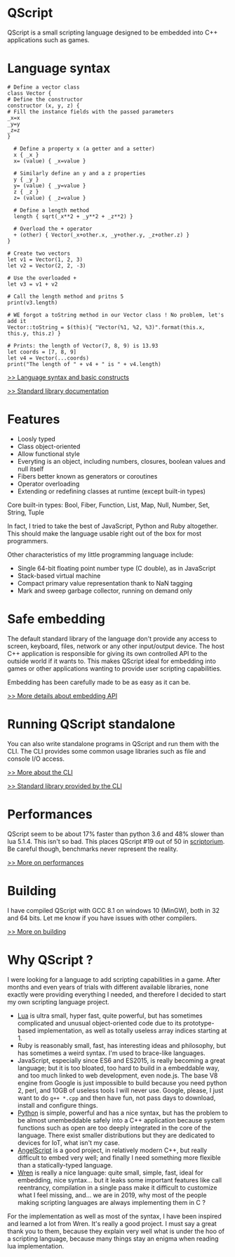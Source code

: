 # QScript

QScript is a small scripting language designed to be embedded into C++ applications such as games.

# Language syntax 
```
# Define a vector class
class Vector {
# Define the constructor
constructor (x, y, z) {
# Fill the instance fields with the passed parameters
_x=x 
_y=y
_z=z
}

  # Define a property x (a getter and a setter)
  x { _x } 
  x= (value) { _x=value }

  # Similarly define an y and a z properties
  y { _y }
  y= (value) { _y=value }
  z { _z }
  z= (value) { _z=value }

  # Define a length method
  length { sqrt(_x**2 + _y**2 + _z**2) }

  # Overload the + operator
  + (other) { Vector(_x+other.x, _y+other.y, _z+other.z) }
}

# Create two vectors
let v1 = Vector(1, 2, 3)
let v2 = Vector(2, 2, -3)

# Use the overloaded +
let v3 = v1 + v2

# Call the length method and pritns 5
print(v3.length)

# WE forgot a toString method in our Vector class ! No problem, let's add it
Vector::toString = $(this){ "Vector(%1, %2, %3)".format(this.x, this.y, this.z) }

# Prints: the length of Vector(7, 8, 9) is 13.93
let coords = [7, 8, 9]
let v4 = Vector(...coords)
print("The length of " + v4 + " is " + v4.length) 
```

[>> Language syntax and basic constructs](docs/language-syntax.md)

[>> Standard library documentation](docs/stdlib.md)

# Features 
- Loosly typed
- Class object-oriented
- Allow functional style
- Everyting is an object, including numbers, closures, boolean values and null itself
- Fibers better known as generators or coroutines
- Operator overloading
- Extending or redefining classes at runtime (except built-in types)

Core built-in types: Bool, Fiber, Function, List, Map, Null, Number, Set, String, Tuple

In fact, I tried to take the best of JavaScript, Python and Ruby altogether.
This should make the language usable right out of the box for most programmers.

Other characteristics of my little programming language include:

- Single 64-bit floating point number type (C double), as in JavaScript
- Stack-based virtual machine
- Compact primary value representation thank to NaN tagging
- Mark and sweep garbage collector, running on demand only

# Safe embedding

The default standard library of the language don't provide any access to screen, keyboard, files, network or any other input/output device. 
The host C++ application is responsible for giving its own controlled API to the outside world if it wants to.
This makes QScript ideal for embedding into games or other applications wanting to provide user scripting capabilities.

Embedding has been carefully made to be as easy as it can be.

[>> More  details about embedding API](docs/embedding.md)

# Running QScript standalone
You can also write standalone programs in QScript and run them with the CLI.
The CLI provides some common usage libraries such as file and console I/O access.

[>> More about the CLI](docs/cli.md)

[>> Standard library provided by the CLI](docs/cli-stdlib.md)

# Performances
QScript seem to be about 17% faster than python 3.6 and 48% slower than lua 5.1.4.
This isn't so bad. This places QScript #19 out of 50 in [scriptorium](https://github.com/r-lyeh-archived/scriptorium).
Be careful though, benchmarks never represent the reality.

[>> More on performances](docs/performances.md)

# Building
I have compiled QScript with GCC 8.1 on windows 10 (MinGW), both in 32 and 64 bits.
Let me know if you have issues with other compilers.

[>> More on building](docs/building.md)

# Why QScript ?

I were looking for a language to add scripting capabilities in a game.
After months and even years of trials with different available libraries, none exactly were providing everything I needed, and therefore I decided to start my own scripting language project.

- [Lua](http://lua.org/) is ultra small, hyper fast, quite powerful, but has sometimes complicated and unusual object-oriented code due to its prototype-based implementation, as well as totally useless array indices starting at 1.
- Ruby is reasonably small, fast, has interesting ideas and philosophy, but has sometimes a weird syntax. I'm used to brace-like languages.
- JavaScript, especially since ES6 and ES2015, is really becoming a great language; but it is too bloated, too hard to build in a embeddable way, and too much linked to web development, even node.js. The base V8 engine from Google is just impossible to build because you need python 2, perl, and 10GB of useless tools I will never use. Google, please, I just want to do `g++ *.cpp` and then have fun, not pass days to download, install and configure things.
- [Python](http://python.org/) is simple, powerful and has a nice syntax, but has the problem to be almost unembeddable safely into a C++ application because system functions such as open are too deeply integrated in the core of the language. There exist smaller distributions but they are dedicated to devices for IoT, what isn't my case.
- [AngelScript](http://angelcode.com/) is a good project, in relatively modern C++, but really difficult to embed very well; and finally I need something more flexible than a statically-typed language.
- [Wren](https://github.com/wren-lang/wren) is really a nice language: quite small, simple, fast, ideal for embedding, nice syntax... but it leaks some important features like call reentrancy, compilation in a single pass make it difficult to customize what I feel missing, and... we are in 2019, why most of the people making scripting languages are always implementing them in C ?

For the implementation as well as most of the syntax, I have been inspired and learned a lot from Wren. It's really a good project.
I must say a great thank you to them, because they explain very well what is under the hoo of a scripting language, because many things stay an enigma when reading lua implementation.
